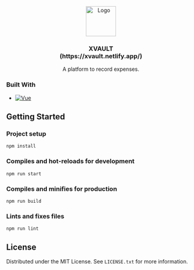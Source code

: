 <a name="readme-top"></a>
<br />
<div align="center">
  <a href="https://github.com/github_username/repo_name">
    <img src="public/favicon.ico" alt="Logo" width="80" height="80">
  </a>

<h3 align="center">XVAULT <br>(https://xvault.netlify.app/)</h3>

  <p align="center">
    A platform to record expenses.
  </p>
</div>

### Built With

* [![Vue][Vue.js]][Vue-url]

<!-- GETTING STARTED -->
## Getting Started

### Project setup
```
npm install
```

### Compiles and hot-reloads for development
```
npm run start
```

### Compiles and minifies for production
```
npm run build
```

### Lints and fixes files
```
npm run lint
```

<!-- LICENSE -->
## License

Distributed under the MIT License. See `LICENSE.txt` for more information.

[Vue.js]: https://img.shields.io/badge/Vue.js-35495E?style=for-the-badge&logo=vuedotjs&logoColor=4FC08D
[Vue-url]: https://vuejs.org/
